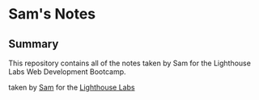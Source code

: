 # Sam's Notes

## Summary

This repository contains all of the notes taken by Sam for the Lighthouse Labs Web Development Bootcamp.

taken by [Sam](https://github.com/wbox/lighthouse-web-notes) for the [Lighthouse Labs](https://www.lighthouselabs.ca/)